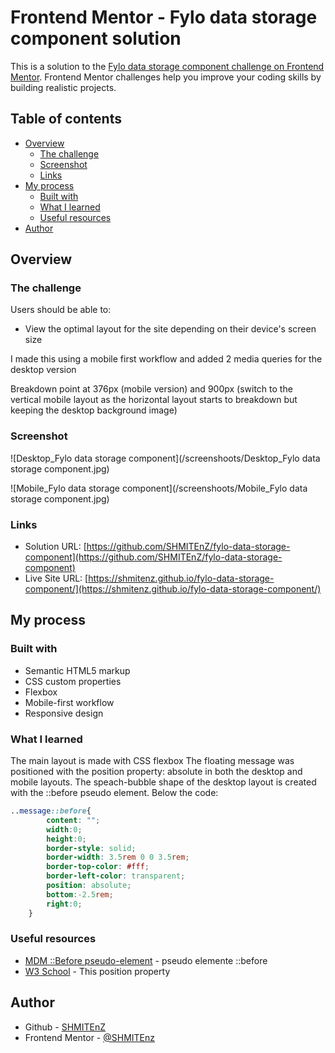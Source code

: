 # Frontend Mentor - Fylo data storage component solution

This is a solution to the [Fylo data storage component challenge on Frontend Mentor](https://www.frontendmentor.io/challenges/fylo-data-storage-component-1dZPRbV5n). Frontend Mentor challenges help you improve your coding skills by building realistic projects. 

## Table of contents

- [Overview](#overview)
  - [The challenge](#the-challenge)
  - [Screenshot](#screenshot)
  - [Links](#links)
- [My process](#my-process)
  - [Built with](#built-with)
  - [What I learned](#what-i-learned)
  - [Useful resources](#useful-resources)
- [Author](#author)

## Overview

### The challenge

Users should be able to:

- View the optimal layout for the site depending on their device's screen size

I made this using a mobile first workflow and added 2 media queries for the desktop version 

Breakdown point at 376px (mobile version) and 900px (switch to the vertical mobile layout as the horizontal layout starts to breakdown but keeping the desktop background image)

### Screenshot

![Desktop_Fylo data storage component](/screenshoots/Desktop_Fylo data storage component.jpg)

![Mobile_Fylo data storage component](/screenshoots/Mobile_Fylo data storage component.jpg)

### Links

- Solution URL: [https://github.com/SHMITEnZ/fylo-data-storage-component](https://github.com/SHMITEnZ/fylo-data-storage-component)
- Live Site URL: [https://shmitenz.github.io/fylo-data-storage-component/](https://shmitenz.github.io/fylo-data-storage-component/)

## My process

### Built with

- Semantic HTML5 markup
- CSS custom properties
- Flexbox
- Mobile-first workflow
- Responsive design

### What I learned

The main layout is made with CSS flexbox
The floating message was positioned with the position property: absolute in both the desktop and mobile layouts.
The speach-bubble shape of the desktop layout is created with the ::before pseudo element.
Below the code:

```css
..message::before{
        content: "";
        width:0;
        height:0;
        border-style: solid;
        border-width: 3.5rem 0 0 3.5rem;
        border-top-color: #fff;
        border-left-color: transparent;
        position: absolute;
        bottom:-2.5rem;
        right:0;
    }
```

### Useful resources

- [MDM ::Before pseudo-element](https://developer.mozilla.org/en-US/docs/Web/CSS/::before) -  pseudo elemente ::before
- [W3 School](https://www.w3schools.com/css/css_positioning.asp) - This position property 

## Author

- Github - [SHMITEnZ](https://github.com/SHMITEnZ)
- Frontend Mentor - [@SHMITEnz](https://www.frontendmentor.io/profile/SHMITEnZ)

